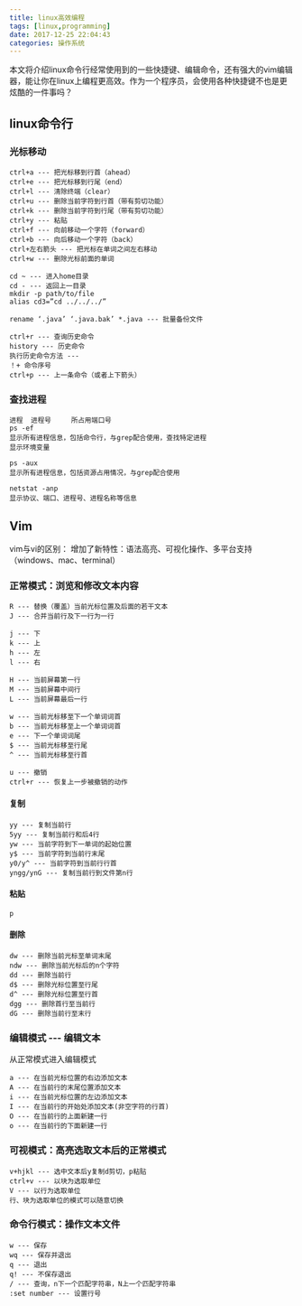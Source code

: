 ```yaml
---
title: linux高效编程
tags: [linux,programming]
date: 2017-12-25 22:04:43
categories: 操作系统
---
```

本文将介绍linux命令行经常使用到的一些快捷键、编辑命令，还有强大的vim编辑器，能让你在linux上编程更高效。作为一个程序员，会使用各种快捷键不也是更炫酷的一件事吗？
<!-- more -->
## linux命令行
### 光标移动
```
ctrl+a --- 把光标移到行首（ahead）
ctrl+e --- 把光标移到行尾（end）
ctrl+l --- 清除终端（clear）
ctrl+u --- 删除当前字符到行首（带有剪切功能）
ctrl+k --- 删除当前字符到行尾（带有剪切功能）
ctrl+y --- 粘贴
ctrl+f --- 向前移动一个字符（forward）
ctrl+b --- 向后移动一个字符（back）
ctrl+左右箭头 --- 把光标在单词之间左右移动
ctrl+w --- 删除光标前面的单词

cd ~ --- 进入home目录
cd - --- 返回上一目录
mkdir -p path/to/file
alias cd3=”cd ../../../”

rename ‘.java’ ‘.java.bak’ *.java --- 批量备份文件

ctrl+r --- 查询历史命令
history --- 历史命令
执行历史命令方法 --- 
！+ 命令序号
ctrl+p --- 上一条命令（或者上下箭头）
```
### 查找进程
```
进程	进程号		所占用端口号
ps -ef
显示所有进程信息，包括命令行，与grep配合使用，查找特定进程
显示环境变量

ps -aux
显示所有进程信息，包括资源占用情况，与grep配合使用

netstat -anp
显示协议、端口、进程号、进程名称等信息
```

## Vim
vim与vi的区别：
增加了新特性：语法高亮、可视化操作、多平台支持（windows、mac、terminal）

### 正常模式：浏览和修改文本内容
```
R --- 替换（覆盖）当前光标位置及后面的若干文本
J --- 合并当前行及下一行为一行

j --- 下
k --- 上
h --- 左
l --- 右

H --- 当前屏幕第一行
M --- 当前屏幕中间行
L --- 当前屏幕最后一行

w --- 当前光标移至下一个单词词首
b --- 当前光标移至上一个单词词首
e --- 下一个单词词尾
$ --- 当前光标移至行尾
^ --- 当前光标移至行首

u --- 撤销
ctrl+r --- 恢复上一步被撤销的动作
```
#### 复制
```
yy --- 复制当前行
5yy --- 复制当前行和后4行
yw --- 当前字符到下一单词的起始位置
y$ --- 当前字符到当前行末尾
y0/y^ --- 当前字符到当前行行首
yngg/ynG --- 复制当前行到文件第n行
```
#### 粘贴
```
p
```

#### 删除
```
dw --- 删除当前光标至单词末尾
ndw --- 删除当前光标后的n个字符
dd --- 删除当前行
d$ --- 删除光标位置至行尾
d^ --- 删除光标位置至行首
dgg --- 删除首行至当前行
dG --- 删除当前行至末行
```
### 编辑模式 --- 编辑文本
从正常模式进入编辑模式
```
a --- 在当前光标位置的右边添加文本
A --- 在当前行的末尾位置添加文本
i --- 在当前光标位置的左边添加文本
I --- 在当前行的开始处添加文本(非空字符的行首)
O --- 在当前行的上面新建一行
o --- 在当前行的下面新建一行
```
### 可视模式：高亮选取文本后的正常模式
```
v+hjkl --- 选中文本后y复制d剪切，p粘贴
ctrl+v --- 以块为选取单位
V --- 以行为选取单位
行、块为选取单位的模式可以随意切换
```
### 命令行模式：操作文本文件
```
w --- 保存
wq --- 保存并退出
q --- 退出
q! --- 不保存退出
/ --- 查询，n下一个匹配字符串，N上一个匹配字符串
:set number --- 设置行号
```
